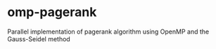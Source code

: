 # omp-pagerank
Parallel implementation of pagerank algorithm using OpenMP and the Gauss-Seidel method
